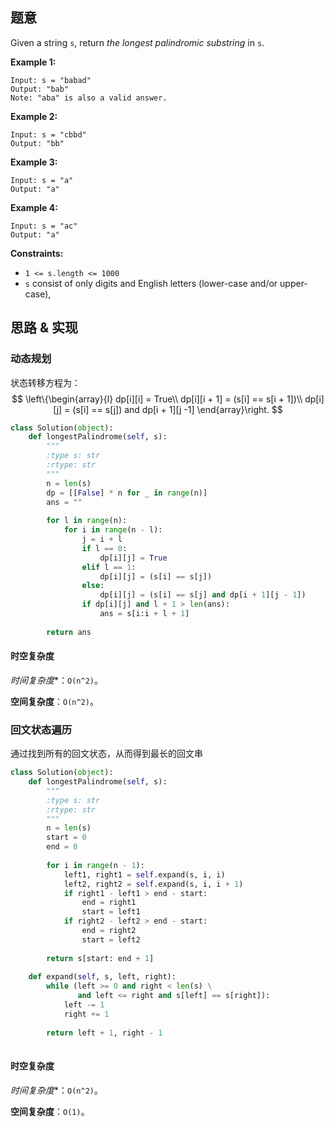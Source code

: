 ## 题意

Given a string `s`, return *the longest palindromic substring* in `s`.

**Example 1:**

```
Input: s = "babad"
Output: "bab"
Note: "aba" is also a valid answer.
```

**Example 2:**

```
Input: s = "cbbd"
Output: "bb"
```

**Example 3:**

```
Input: s = "a"
Output: "a"
```

**Example 4:**

```
Input: s = "ac"
Output: "a"
```

**Constraints:**

- `1 <= s.length <= 1000`
- `s` consist of only digits and English letters (lower-case and/or upper-case),

## 思路 & 实现

### 动态规划

状态转移方程为：
$$
\left\{\begin{array}{l}
dp[i][i] = True\\ 
dp[i][i + 1] = (s[i] == s[i + 1])\\ 
dp[i][j] = (s[i] == s[j]) and dp[i + 1][j -1]
\end{array}\right.
$$

```python
class Solution(object):
    def longestPalindrome(self, s):
        """
        :type s: str
        :rtype: str
        """
        n = len(s)
        dp = [[False] * n for _ in range(n)]
        ans = ""
        
        for l in range(n):
            for i in range(n - l):
                j = i + l
                if l == 0:
                    dp[i][j] = True
                elif l == 1:
                    dp[i][j] = (s[i] == s[j])
                else:
                    dp[i][j] = (s[i] == s[j] and dp[i + 1][j - 1])
                if dp[i][j] and l + 1 > len(ans):
                    ans = s[i:i + l + 1]
                    
        return ans
```

#### 时空复杂度

*时间复杂度**：`O(n^2)`。

**空间复杂度**：`O(n^2)`。

### 回文状态遍历

通过找到所有的回文状态，从而得到最长的回文串

```Python
class Solution(object):
    def longestPalindrome(self, s):
        """
        :type s: str
        :rtype: str
        """
        n = len(s)
        start = 0
        end = 0
        
        for i in range(n - 1):
            left1, right1 = self.expand(s, i, i)
            left2, right2 = self.expand(s, i, i + 1)
            if right1 - left1 > end - start:
                end = right1
                start = left1
            if right2 - left2 > end - start:
                end = right2
                start = left2
            
        return s[start: end + 1]
    
    def expand(self, s, left, right):
        while (left >= 0 and right < len(s) \
               and left <= right and s[left] == s[right]):
            left -= 1
            right += 1
        
        return left + 1, right - 1
        
```

#### 时空复杂度

*时间复杂度**：`O(n^2)`。

**空间复杂度**：`O(1)`。

